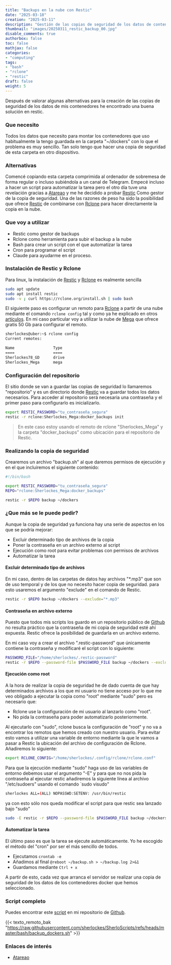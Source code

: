 ```yaml
---
title: "Backups en la nube con Restic"
date: "2025-03-18"
creation: "2025-03-11"
description: "Gestión de las copias de seguridad de los datos de contenedores dockers con Restic"
thumbnail: "images/20250311_restic_backup_00.jpg"
disable_comments: true
authorbox: false
toc: false
mathjax: false
categories:
- "computing"
tags:
- "bash"
- "rclone"
- "restic"
draft: false
weight: 5
---
```

Después de valorar algunas alternativas para la creación de las copias de seguridad de los datos de mis contenedores he encontrado una buena solución en restic.
<!--more-->
### Que necesito
Todos los datos que necesito para montar los contenedores que uso habitualmente la tengo guardada en la carpeta "~/dockers" con lo que el problema es muy sencillo. Tan solo tengo que hacer una copia de seguridad de esta carpeta en otro dispositivo.

### Alternativas
Comencé copiando esta carpeta comprimida al ordenador de sobremesa de forma regular o incluso subiéndola a un canal de Telegram. Empecé incluso a hacer un script para automatizar la tarea pero el otro día tuve una revelación gracias a [Atareao] y me he decidido a probar [Restic] Como gestor de la copia de seguridad. Una de las razones de peso ha sido la posibilidad que ofrece [Restic] de combinarse con [Rclone] para hacer directamente la copia en la nube.

### Que voy a utilizar
 - Restic como gestor de backups
 - Rclone como herramienta para subir el backup a la nube
 - Bash para crear un script con el que automatizar la tarea
 - Cron para programar el script
 - Claude para ayudarme en el proceso.

### Instalación de Restic y Rclone
Para linux, la instalación de [Restic] y [Rclone] es realmente sencilla

``` bash
sudo apt update
sudo apt install restic
sudo -v ; curl https://rclone.org/install.sh | sudo bash
```
El siguiente paso es configurar un remoto para [Rclone] a partir de una nube mediante el comando `rclone config` tal y como ya he explicado en otros [artículos]. En mi caso particular voy a utilizar la nube de [Mega] que ofrece gratis 50 Gb para configurar el remoto.

``` bash
sherlockes@uber:~$ rclone config
Current remotes:

Name                 Type
====                 ====
Sherlockes78_GD      drive
Sherlockes_Mega      mega
```

### Configuración del repositorio
El sitio donde se van a guardar las copias de seguridad lo llamaremos "repositorio" y es un directorio donde [Restic] va a guardar todos los datos necesarios. Para acceder al repositorio será necesaria una contraseña y el primer paso para configurarlo es inicializarlo.

``` bash
export RESTIC_PASSWORD="tu_contraseña_segura"
restic -r rclone:Sherlockes_Mega:docker_backups init
```

> En este caso estoy usando el remoto de rclone "Sherlockes_Mega" y la carpeta "docker_backups" como ubicación para el repositorio de Restic.

### Realizando la copia de seguridad
Crearemos un archivo "backup.sh" al que daremos permisos de ejecución y en el que incluiremos el siguiente contenido:

``` bash
#!/bin/bash

export RESTIC_PASSWORD="tu_contraseña_segura"
REPO="rclone:Sherlockes_Mega:docker_backups"

restic -r $REPO backup ~/dockers
```

### ¿Que más se le puede pedir?
Aunque la copia de seguridad ya funciona hay una serie de aspectos en los que se podría mejorar:
 - Excluir determinado tipo de archivos de la copia
 - Poner la contraseña en un archivo externo al script
 - Ejecución como root para evitar problemas con permisos de archivos
 - Automatizar la tarea
 
#### Excluir determinado tipo de archivos
En mi caso, dentro de las carpetas de datos hay archivos "*.mp3" que son de uso temporal y de los que no necesito hacer copia de seguridad. para esto usaremos el argumento "exclude" en el comando de Restic.

``` bash
restic -r $REPO backup ~/dockers --exclude="*.mp3"
```

#### Contraseña en archivo externo
Puesto que todos mis scripts los guardo en un repositorio público de [Github] no resulta práctico que la contraseña de mi copia de seguridad esté ahí expuesta. Restic ofrece la posibilidad de guardarla en un archivo externo.

En mi caso voy a crear el archivo ".restic-password" que únicamente contiene la contraseña y modificaré el script con lo siguiente:

``` bash
PASSWORD_FILE="/home/sherlockes/.restic-password"
restic -r $REPO --password-file $PASSWORD_FILE backup ~/dockers --exclude="*.mp3"
```

#### Ejecución como root
A la hora de realizar la copia de seguridad he de dado cuenta de que hay determinados archivos a los que mi usuario no tiene acceso por lo que me veo obligado a ejecutar la copia como "root" mediante "sudo" pero es necesario que:
 - Rclone use la configuración de mi usuario al lanzarlo como "root".
 - No pida la contraseña para poder automatizarlo posteriormente.
 
Al ejecutarlo con "sudo", rclone busca la configuración de "root" y no va a encontrar los remotos que hemos creado con nuestro usuario. Para evitar esto vamos a utilizar una variable de entorno mediante la que le vamos a pasar a Restic la ubicación del archivo de configuración de Rclone. Añadiremos lo siguiente:

``` bash
export RCLONE_CONFIG="/home/sherlockes/.config/rclone/rclone.conf"
```

Para que la ejecución mediante "sudo" haga uso de las variables de entorno debemos usar el argumento "-E" y para que no nos pida la contraseña al ejecutar restic añadiremos la siguiente línea al archivo "/etc/sudoers" usando el comando `sudo visudo"

``` bash
sherlockes ALL=(ALL) NOPASSWD:SETENV: /usr/bin/restic
```

ya con esto sólo nos queda modificar el script para que restic sea lanzado bajo "sudo"

``` bash
sudo -E restic -r $REPO --password-file $PASSWORD_FILE backup ~/dockers --exclude="*.mp3"
```

#### Automatizar la tarea
El último paso es que la tarea se ejecute automáticamente. Yo he escogido el método del "cron" por ser el más sencillo de todos.

 - Ejecutamos `crontab -e`
 - Añadimos al final `@reboot ~/backup.sh > ~/backup.log 2>&1`
 - Guardamos mediante `Ctrl + x`
 
A partir de esto, cada vez que arranca el servidor se realizar una copia de seguridad de los datos de los contenedores docker que hemos seleccionado.
 

### Script completo
Puedes encontrar este [script] en mi repositorio de [Github].

{{< texto_remoto_bak "https://raw.githubusercontent.com/sherlockes/SherloScripts/refs/heads/master/bash/backup_dockers.sh" >}}

### Enlaces de interés
- [Atareao](www.atareao.es)

[artículos]: https://sherblog.es/tags/rclone/
[Atareao]: https://www.atareao.es
[Claude]: https://claude.ai
[Github]: https://github.com/sherlockes/SherloScripts/tree/master/bash
[Mega]: https://mega.nz
[Rclone]: https://rclone.org
[Restic]: https://restic.net
[script]: https://github.com/sherlockes/SherloScripts/blob/master/bash/backup_dockers.sh



